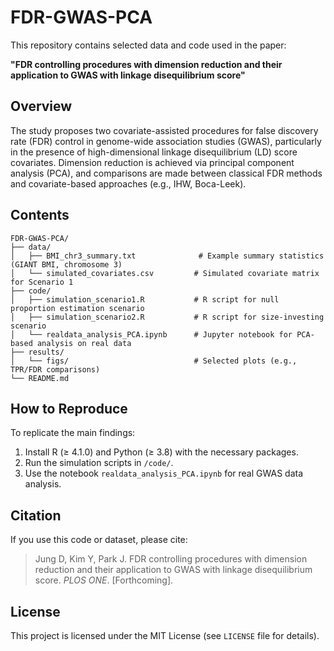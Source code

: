 # FDR-GWAS-PCA

This repository contains selected data and code used in the paper:

**"FDR controlling procedures with dimension reduction and their application to GWAS with linkage disequilibrium score"**

## Overview

The study proposes two covariate-assisted procedures for false discovery rate (FDR) control in genome-wide association studies (GWAS), particularly in the presence of high-dimensional linkage disequilibrium (LD) score covariates. Dimension reduction is achieved via principal component analysis (PCA), and comparisons are made between classical FDR methods and covariate-based approaches (e.g., IHW, Boca-Leek).

## Contents

```
FDR-GWAS-PCA/
├── data/
│   ├── BMI_chr3_summary.txt              # Example summary statistics (GIANT BMI, chromosome 3)
│   └── simulated_covariates.csv         # Simulated covariate matrix for Scenario 1
├── code/
│   ├── simulation_scenario1.R           # R script for null proportion estimation scenario
│   ├── simulation_scenario2.R           # R script for size-investing scenario
│   └── realdata_analysis_PCA.ipynb      # Jupyter notebook for PCA-based analysis on real data
├── results/
│   └── figs/                            # Selected plots (e.g., TPR/FDR comparisons)
└── README.md
```

## How to Reproduce

To replicate the main findings:

1. Install R (≥ 4.1.0) and Python (≥ 3.8) with the necessary packages.
2. Run the simulation scripts in `/code/`.
3. Use the notebook `realdata_analysis_PCA.ipynb` for real GWAS data analysis.

## Citation

If you use this code or dataset, please cite:

> Jung D, Kim Y, Park J. FDR controlling procedures with dimension reduction and their application to GWAS with linkage disequilibrium score. *PLOS ONE*. [Forthcoming].

## License

This project is licensed under the MIT License (see `LICENSE` file for details).
